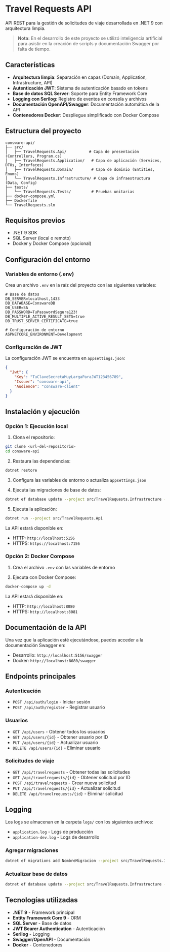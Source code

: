 # Travel Requests API

API REST para la gestión de solicitudes de viaje desarrollada en .NET 9 con arquitectura limpia.

> **Nota:** En el desarrollo de este proyecto se utilizó inteligencia artificial para asistir en la creación de scripts y documentación Swagger por falta de tiempo.

## Características

- **Arquitectura limpia**: Separación en capas (Domain, Application, Infrastructure, API)
- **Autenticación JWT**: Sistema de autenticación basado en tokens
- **Base de datos SQL Server**: Soporte para Entity Framework Core
- **Logging con Serilog**: Registro de eventos en consola y archivos
- **Documentación OpenAPI/Swagger**: Documentación automática de la API
- **Contenedores Docker**: Despliegue simplificado con Docker Compose

## Estructura del proyecto

```
consware-api/
├── src/
│   ├── TravelRequests.Api/          # Capa de presentación (Controllers, Program.cs)
│   ├── TravelRequests.Application/   # Capa de aplicación (Services, DTOs, Interfaces)
│   ├── TravelRequests.Domain/        # Capa de dominio (Entities, Enums)
│   └── TravelRequests.Infrastructure/ # Capa de infraestructura (Data, Config)
├── tests/
│   └── TravelRequests.Tests/         # Pruebas unitarias
├── docker-compose.yml
├── Dockerfile
└── TravelRequests.sln
```

## Requisitos previos

- .NET 9 SDK
- SQL Server (local o remoto)
- Docker y Docker Compose (opcional)

## Configuración del entorno

### Variables de entorno (.env)

Crea un archivo `.env` en la raíz del proyecto con las siguientes variables:

```env
# Base de datos
DB_SERVER=localhost,1433
DB_DATABASE=ConswareDB
DB_USER=SA
DB_PASSWORD=TuPasswordSegura123!
DB_MULTIPLE_ACTIVE_RESULT_SETS=true
DB_TRUST_SERVER_CERTIFICATE=true

# Configuración de entorno
ASPNETCORE_ENVIRONMENT=Development
```

### Configuración de JWT

La configuración JWT se encuentra en `appsettings.json`:

```json
{
  "Jwt": {
    "Key": "TuClaveSecretaMuyLargaParaJWT123456789",
    "Issuer": "consware-api",
    "Audience": "consware-client"
  }
}
```

## Instalación y ejecución

### Opción 1: Ejecución local

1. Clona el repositorio:
```bash
git clone <url-del-repositorio>
cd consware-api
```

2. Restaura las dependencias:
```bash
dotnet restore
```

3. Configura las variables de entorno o actualiza `appsettings.json`

4. Ejecuta las migraciones de base de datos:
```bash
dotnet ef database update --project src/TravelRequests.Infrastructure --startup-project src/TravelRequests.Api
```

5. Ejecuta la aplicación:
```bash
dotnet run --project src/TravelRequests.Api
```

La API estará disponible en:
- HTTP: `http://localhost:5156`
- HTTPS: `https://localhost:7156`

### Opción 2: Docker Compose

1. Crea el archivo `.env` con las variables de entorno

2. Ejecuta con Docker Compose:
```bash
docker-compose up -d
```

La API estará disponible en:
- HTTP: `http://localhost:8080`
- HTTPS: `http://localhost:8081`

## Documentación de la API

Una vez que la aplicación esté ejecutándose, puedes acceder a la documentación Swagger en:

- Desarrollo: `http://localhost:5156/swagger`
- Docker: `http://localhost:8080/swagger`

## Endpoints principales

### Autenticación
- `POST /api/auth/login` - Iniciar sesión
- `POST /api/auth/register` - Registrar usuario

### Usuarios
- `GET /api/users` - Obtener todos los usuarios
- `GET /api/users/{id}` - Obtener usuario por ID
- `PUT /api/users/{id}` - Actualizar usuario
- `DELETE /api/users/{id}` - Eliminar usuario

### Solicitudes de viaje
- `GET /api/travelrequests` - Obtener todas las solicitudes
- `GET /api/travelrequests/{id}` - Obtener solicitud por ID
- `POST /api/travelrequests` - Crear nueva solicitud
- `PUT /api/travelrequests/{id}` - Actualizar solicitud
- `DELETE /api/travelrequests/{id}` - Eliminar solicitud

## Logging

Los logs se almacenan en la carpeta `logs/` con los siguientes archivos:
- `application.log` - Logs de producción
- `application-dev.log` - Logs de desarrollo

### Agregar migraciones

```bash
dotnet ef migrations add NombreMigracion --project src/TravelRequests.Infrastructure --startup-project src/TravelRequests.Api
```

### Actualizar base de datos

```bash
dotnet ef database update --project src/TravelRequests.Infrastructure --startup-project src/TravelRequests.Api
```

## Tecnologías utilizadas

- **.NET 9** - Framework principal
- **Entity Framework Core 9** - ORM
- **SQL Server** - Base de datos
- **JWT Bearer Authentication** - Autenticación
- **Serilog** - Logging
- **Swagger/OpenAPI** - Documentación
- **Docker** - Contenedores
